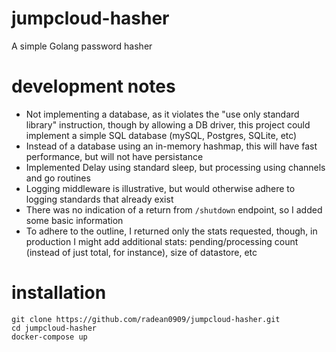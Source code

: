 # jumpcloud-hasher
A simple Golang password hasher

# development notes
- Not implementing a database, as it violates the "use only standard library" instruction, though by allowing a DB driver, this project could implement a simple SQL database (mySQL, Postgres, SQLite, etc)
- Instead of a database using an in-memory hashmap, this will have fast performance, but will not have persistance
- Implemented Delay using standard sleep, but processing using channels and go routines
- Logging middleware is illustrative, but would otherwise adhere to logging standards that already exist
- There was no indication of a return from `/shutdown` endpoint, so I added some basic information
- To adhere to the outline, I returned only the stats requested, though, in production I might add additional stats: pending/processing count (instead of just total, for instance), size of datastore, etc

# installation
```
git clone https://github.com/radean0909/jumpcloud-hasher.git
cd jumpcloud-hasher
docker-compose up
```